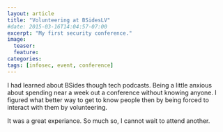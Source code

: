 ```yaml
---
layout: article
title: "Volunteering at BSidesLV"
#date: 2015-03-16T14:04:57-07:00
excerpt: "My first security conference."
image:
  teaser:
  feature:
categories:
tags: [infosec, event, conference]
---
```

I had learned about BSides though tech podcasts. Being a little anxious about spending near a week out a conference without knowing anyone. I figured what better way to get to know people then by being forced to interact with them by volunteering.

It was a great experiance. So much so, I cannot wait to attend another.
